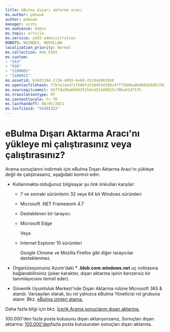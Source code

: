 ```yaml
---
title: eBulma dışarı aktarma aracı
ms.author: pebaum
author: pebaum
manager: scotv
ms.audience: Admin
ms.topic: article
ms.service: o365-administration
ROBOTS: NOINDEX, NOFOLLOW
localization_priority: Normal
ms.collection: Adm_O365
ms.custom:
- "263"
- "928"
- "1100001"
- "3100022"
ms.assetid: b16d310d-1134-4959-be68-d1c0ad463930
ms.openlocfilehash: f7b7e1ae4f1f686fa510403d398c4ff750dbadb9065b8d63701a927eeac52d9b
ms.sourcegitcommit: b5f7da89a650d2915dc652449623c78be6247175
ms.translationtype: MT
ms.contentlocale: tr-TR
ms.lasthandoff: 08/05/2021
ms.locfileid: "54101322"
---
```

# <a name="cant-install-or-run-the-ediscovery-export-tool"></a>eBulma Dışarı Aktarma Aracı'nı yükleye mi çalıştırasınız veya çalıştırasınız?

Arama sonuçlarını indirmek için eBulma Dışarı Aktarma Aracı'nı yükleye değil de çalıştırasanız, aşağıdaki kontrol edin:
  
- Kullanmakta olduğunuz bilgisayar şu önk önkulları karşılar:

  - 7 ve sonraki sürümlerin 32 veya 64 bit Windows sürümleri

  - Microsoft .NET Framework 4.7

  - Desteklenen bir tarayıcı:

  - Microsoft Edge

    Veya

  - Internet Explorer 10 sürümleri

    Google Chrome ve Mozilla Firefox gibi diğer tarayıcılar desteklenmez.

- Organizasyonunız Azure'daki **\* .blob.core.windows.net** uç noktasına bağlanabilirsiniz (joker karakter, dışarı aktarma işinin benzersiz bir tanımlayıcısını temsil eder).

- Güvenlik Uyumluluk Merkezi'nde Dışarı Aktarma rolüne Microsoft 365 &amp; atandı. Varsayılan olarak, bu rol yalnızca eBulma Yöneticisi rol grubuna atanır. Bkz. [eBulma izinleri atama.](https://docs.microsoft.com/microsoft-365/compliance/assign-ediscovery-permissions)

Daha fazla bilgi için bkz. [İçerik Arama sonuçlarını dışarı aktarma.](https://docs.microsoft.com/microsoft-365/compliance/export-search-results)

100.000'den fazla posta kutusunu dışarı aktarıyorsanız, Sonuçları dışarı aktarma:  [100.000'den](https://docs.microsoft.com/microsoft-365/compliance/export-search-results?view=o365-worldwide%23exporting-results-from-more-than-100000-mailboxes)fazla posta kutusundan sonuçları dışarı aktarma.
